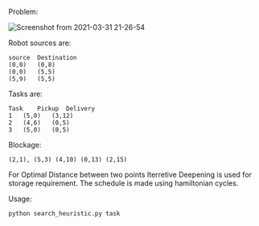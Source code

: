 	
Problem:

![Screenshot from 2021-03-31 21-26-54](https://user-images.githubusercontent.com/42487965/113177563-4a431b80-926b-11eb-971a-dc69f61aa3b5.png)


	

Robot sources are:
	
	source	Destination
	(0,0)	(0,8)
	(0,0)	(5,5)
	(5,9)	(5,5)

Tasks are:
	
	Task	Pickup	Delivery
	1	(5,0)	(3,12)
	2	(4,6)	(0,5)
	3	(5,0)	(0,5)	

Blockage:
	
	(2,1), (5,3) (4,10) (0,13) (2,15)

 
For Optimal Distance between two points Iterretive Deepening is used for storage requirement.
The schedule is made using hamiltonian cycles.



Usage:

	python search_heuristic.py task
